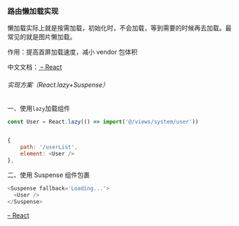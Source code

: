 ### 路由懒加载实现

懒加载实际上就是按需加载，初始化时，不会加载，等到需要的时候再去加载。最常见的就是图片懒加载。

作用：提高首屏加载速度，减小 vendor 包体积

中文文档：[<Suspense> – React](https://react.dev/reference/react/Suspense)

###### 实现方案（React.lazy+Suspense）

一、使用`lazy`加载组件

```js
const User = React.lazy(() => import('@/views/system/user'))


{
    path: '/userList',
    element: <User />
},
```

二、使用 Suspense 组件包裹

```js
<Suspense fallback='Loading...'>
  <User />
</Suspense>
```

[<Suspense> – React](https://react.dev/reference/react/Suspense)
